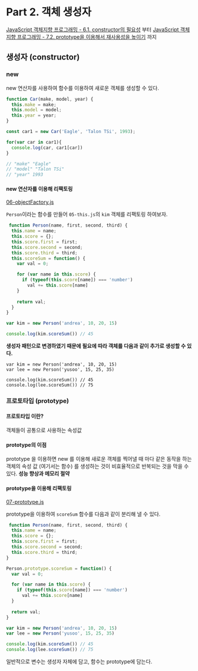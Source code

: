# Part 2. 객체 생성자

[JavaScript 객체지향 프로그래밍 - 6.1. constructor의 필요성](https://www.youtube.com/watch?v=cTR00wW-kZo&list=PLuHgQVnccGMAMctarDlPyv6upFUUnpSO3&index=8) 부터 [JavaScript 객체지향 프로그래밍 - 7.2. prototype을 이용해서 재사용성을 높이기](https://www.youtube.com/watch?v=7uL0xiFBlJI&list=PLuHgQVnccGMAMctarDlPyv6upFUUnpSO3&index=12) 까지

## 생성자 (constructor)

### new

new 연산자를 사용하여 함수를 이용하여 새로운 객체를 생성할 수 있다. 

``` javascript
function Car(make, model, year) {
  this.make = make;
  this.model = model;
  this.year = year;
}

const car1 = new Car('Eagle', 'Talon TSi', 1993);

for(var car in car1){
  console.log(car, car1[car])
}

// "make" "Eagle"
// "model" "Talon TSi"
// "year" 1993
```

#### new 연산자를 이용해 리팩토링

[06-objectFactory.js](https://github.com/kjkandrea/egoing-javascript-OOP/blob/master/06-objectFactory.js)

`Person`이라는 함수를 만들어 `05-this.js`의 `kim` 객체를 리팩토링 하여보자.

``` javascript
 function Person(name, first, second, third) {
  this.name = name;
  this.score = {};
  this.score.first = first;
  this.score.second = second;
  this.score.third = third;
  this.scoreSum = function() {
    var val = 0;

    for (var name in this.score) {
      if (typeof(this.score[name]) === 'number')
        val += this.score[name]
    }
    
    return val;
  }
}

var kim = new Person('andrea', 10, 20, 15)

console.log(kim.scoreSum()) // 45
```

**생성자 패턴으로 변경하였기 때문에 필요에 따라 객체를 다음과 같이 추가로 생성할 수 있다.**

```
var kim = new Person('andrea', 10, 20, 15)
var lee = new Person('yusoo', 15, 25, 35)

console.log(kim.scoreSum()) // 45
console.log(lee.scoreSum()) // 75
```

### 프로토타입 (prototype)

#### 프로토타입 이란?

객체들이 공통으로 사용하는 속성값

#### prototype의 이점

prototype 을 이용하면 new 를 이용해 새로운 객체를 찍어낼 때 마다 같은 동작을 하는 객체의 속성 값 (여기서는 함수) 를 생성하는 것이 비효율적으로 반복되는 것을 막을 수 있다. **성능 향상과 메모리 절약**

#### prototype을 이용해 리팩토링

[07-prototype.js](https://github.com/kjkandrea/egoing-javascript-OOP/blob/master/07-prototype.js)

prototype을 이용하여 `scoreSum` 함수를 다음과 같이 분리해 낼 수 있다.

``` javascript
 function Person(name, first, second, third) {
  this.name = name;
  this.score = {};
  this.score.first = first;
  this.score.second = second;
  this.score.third = third;
}

Person.prototype.scoreSum = function() {
  var val = 0;

  for (var name in this.score) {
    if (typeof(this.score[name]) === 'number')
      val += this.score[name]
  }
  
  return val;
}

var kim = new Person('andrea', 10, 20, 15)
var lee = new Person('yusoo', 15, 25, 35)

console.log(kim.scoreSum()) // 45
console.log(lee.scoreSum()) // 75
```

일반적으로 변수는 생성자 자체에 담고, 함수는 prototype에 담는다.

